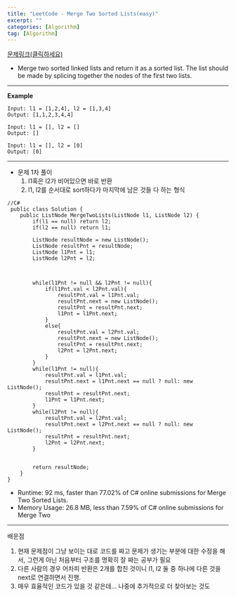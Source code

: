 ```yaml
---
title: "LeetCode - Merge Two Sorted Lists(easy)"
excerpt: ""
categories: [Algorithm]
tag: [Algorithm]
---
```

[문제링크(클릭하세요)](https://leetcode.com/problems/merge-two-sorted-lists/)
+ Merge two sorted linked lists and return it as a sorted list. The list should be made by splicing together the nodes of the first two lists.

---
**Example**
```
Input: l1 = [1,2,4], l2 = [1,3,4]
Output: [1,1,2,3,4,4]

Input: l1 = [], l2 = []
Output: []

Input: l1 = [], l2 = [0]
Output: [0]
```
---
+ 문제 1차 풀이
  1. l1혹은 l2가 비어있으면 바로 반환
  2. l1, l2를 순서대로 sort하다가 마지막에 남은 것들 다 하는 형식
```
//C#
 public class Solution {
    public ListNode MergeTwoLists(ListNode l1, ListNode l2) {
        if(l1 == null) return l2;
        if(l2 == null) return l1;

        ListNode resultNode = new ListNode();
        ListNode resultPnt = resultNode;
        ListNode l1Pnt = l1;
        ListNode l2Pnt = l2;

        

        while(l1Pnt != null && l2Pnt != null){
            if(l1Pnt.val < l2Pnt.val){
                resultPnt.val = l1Pnt.val;
                resultPnt.next = new ListNode();
                resultPnt = resultPnt.next;
                l1Pnt = l1Pnt.next;
            } 
            else{
                resultPnt.val = l2Pnt.val;
                resultPnt.next = new ListNode();
                resultPnt = resultPnt.next;
                l2Pnt = l2Pnt.next;
            }
        }
        while(l1Pnt != null){
            resultPnt.val = l1Pnt.val;
            resultPnt.next = l1Pnt.next == null ? null: new ListNode();
            resultPnt = resultPnt.next;
            l1Pnt = l1Pnt.next;
        }
        while(l2Pnt != null){
            resultPnt.val = l2Pnt.val;
            resultPnt.next = l2Pnt.next == null ? null: new ListNode();
            resultPnt = resultPnt.next;
            l2Pnt = l2Pnt.next;
        }


        return resultNode;
    }
}
```
+ Runtime: 92 ms, faster than 77.02% of C# online submissions for Merge Two Sorted Lists.
+ Memory Usage: 26.8 MB, less than 7.59% of C# online submissions for Merge Two

---
배운점
  1. 현재 문제점이 그냥 보이는 대로 코드를 짜고 문제가 생기는 부분에 대한 수정을 해서, 그런게 아닌 처음부터 구조를 명확히 잘 짜는 공부가 필요
  2. 다른 사람의 경우 어차피 반환은 2개를 합친 것이니 l1, l2 둘 중 하나에 다른 것을 next로 연결하면서 진행.
  3. 매우 효율적인 코드가 있을 것 같은데... 나중에 추가적으로 더 찾아보는 것도